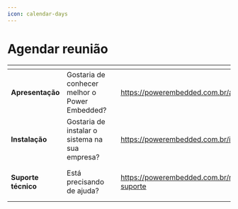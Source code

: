 ```yaml
---
icon: calendar-days
---
```


# Agendar reunião

<table data-view="cards"><thead><tr><th></th><th></th><th data-hidden></th><th data-hidden data-card-target data-type="content-ref"></th><th data-hidden data-card-cover data-type="files"></th></tr></thead><tbody><tr><td><strong>Apresentação</strong></td><td>Gostaria de conhecer melhor o Power Embedded?</td><td></td><td><a href="https://powerembedded.com.br/apresentacao">https://powerembedded.com.br/apresentacao</a></td><td><a href="../.gitbook/assets/Design sem nome (41) (1).png">Design sem nome (41) (1).png</a></td></tr><tr><td><strong>Instalação</strong></td><td>Gostaria de instalar o sistema na sua empresa?</td><td></td><td><a href="https://powerembedded.com.br/instalacao">https://powerembedded.com.br/instalacao</a></td><td><a href="../.gitbook/assets/Design sem nome (42) (1).png">Design sem nome (42) (1).png</a></td></tr><tr><td><strong>Suporte técnico</strong></td><td>Está precisando de ajuda?</td><td></td><td><a href="https://powerembedded.com.br/reuniao-suporte">https://powerembedded.com.br/reuniao-suporte</a></td><td><a href="../.gitbook/assets/Design sem nome (43).png">Design sem nome (43).png</a></td></tr></tbody></table>
